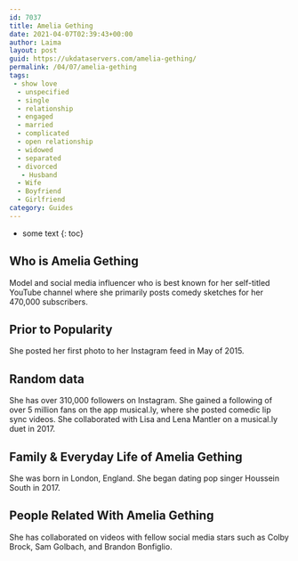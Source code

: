 ```yaml
---
id: 7037
title: Amelia Gething
date: 2021-04-07T02:39:43+00:00
author: Laima
layout: post
guid: https://ukdataservers.com/amelia-gething/
permalink: /04/07/amelia-gething
tags:
 - show love
  - unspecified
  - single
  - relationship
  - engaged
  - married
  - complicated
  - open relationship
  - widowed
  - separated
  - divorced
   - Husband
  - Wife
  - Boyfriend
  - Girlfriend
category: Guides
---
```


* some text
{: toc}


## Who is Amelia Gething
                  
                  
                  
Model and social media influencer who is best known for her self-titled YouTube channel where she primarily posts comedy sketches for her 470,000 subscribers. 
                  
              
            
              
            
                
                
                
## Prior to Popularity
                  
                  
                  
She posted her first photo to her Instagram feed in May of 2015.
                  
              
            
              
            
                
                
                
## Random data
                  
                  
                  
She has over 310,000 followers on Instagram. She gained a following of over 5 million fans on the app musical.ly, where she posted comedic lip sync videos. She collaborated with Lisa and Lena Mantler on a musical.ly duet in 2017. 
                  
              
            
              
            
                
                
                
## Family & Everyday Life of Amelia Gething
                  
                  
                  
She was born in London, England. She began dating pop singer Houssein South in 2017.
                  
              
            
              
            
                
                
                
## People Related With Amelia Gething
                  
                  
                  
She has collaborated on videos with fellow social media stars such as Colby Brock, Sam Golbach, and Brandon Bonfiglio. 
                  
              
            
              
            
                
              
            
              
              
            
            
              
            
          
          
          